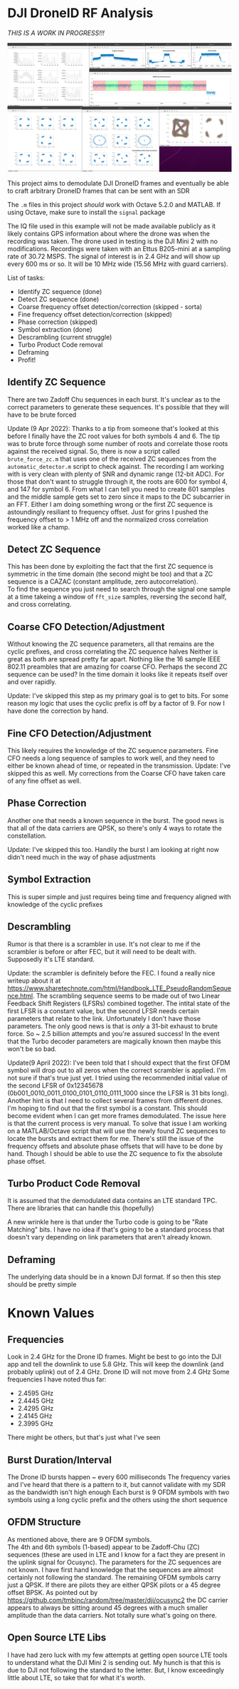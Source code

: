# DJI DroneID RF Analysis

*THIS IS A WORK IN PROGRESS!!!*

![Alt text](Octave.png?raw=true)


This project aims to demodulate DJI DroneID frames and eventually be able to craft arbitrary DroneID frames that can be sent with an SDR

The `.m` files in this project *should* work with Octave 5.2.0 and MATLAB.  If using Octave, make sure to install the `signal` package

The IQ file used in this example will not be made available publicly as it likely contains GPS information about where the drone was when the recording was taken.  The drone used in testing is the DJI Mini 2 with no modifications.  Recordings were taken with an Ettus B205-mini at a sampling rate of 30.72 MSPS.  The signal of interest is in 2.4 GHz and will show up every 600 ms or so.  It will be 10 MHz wide (15.56 MHz with guard carriers).  

List of tasks:
 - Identify ZC sequence (done)
 - Detect ZC sequence (done)
 - Coarse frequency offset detection/correction (skipped - sorta)
 - Fine frequency offset detection/correction (skipped)
 - Phase correction (skipped)
 - Symbol extraction (done)
 - Descrambling (current struggle)
 - Turbo Product Code removal
 - Deframing
 - Profit!

## Identify ZC Sequence
There are two Zadoff Chu sequences in each burst.  It's unclear as to the correct parameters to generate these sequences.  It's possible that they will have to be brute forced

Update (9 Apr 2022): Thanks to a tip from someone that's looked at this before I finally have the ZC root values for both symbols 4 and 6.  The tip was to brute force through some number of roots and correlate those roots against the received signal.  So, there is now a script called `brute_force_zc.m` that uses one of the received ZC sequences from the `automatic_detector.m` script to check against.  The recording I am working with is very clean with plenty of SNR and dynamic range (12-bit ADC).  For those that don't want to struggle through it, the roots are 600 for symbol 4, and 147 for symbol 6.  From what I can tell you need to create 601 samples and the middle sample gets set to zero since it maps to the DC subcarrier in an FFT.  Either I am doing something wrong or the first ZC sequence is astoundingly resiliant to frequency offset.  Just for grins I pushed the frequency offset to > 1 MHz off and the normalized cross correlation worked like a champ.

## Detect ZC Sequence
This has been done by exploiting the fact that the first ZC sequence is symmetric in the time domain (the second might be too) and that a ZC sequence is a CAZAC (constant amplitude, zero autocorrelation).  
To find the sequence you just need to search through the signal one sample at a time takeing a window of `fft_size` samples, reversing the second half, and cross correlating.

## Coarse CFO Detection/Adjustment
Without knowing the ZC sequence parameters, all that remains are the cyclic prefixes, and cross correlating the ZC sequence halves
Neither is great as both are spread pretty far apart.  Nothing like the 16 sample IEEE 802.11 preambles that are amazing for coarse CFO.  Perhaps the second ZC sequence can be used?  In the time domain it looks like it repeats itself over and over rapidly.

Update: I've skipped this step as my primary goal is to get to bits.  For some reason my logic that uses the cyclic prefix is off by a factor of 9.  For now I have done the correction by hand.

## Fine CFO Detection/Adjustment
This likely requires the knowledge of the ZC sequence parameters.  Fine CFO needs a long sequence of samples to work well, and they need to either be known ahead of time, or repeated in the transmission.
Update: I've skipped this as well.  My corrections from the Coarse CFO have taken care of any fine offset as well.

## Phase Correction
Another one that needs a known sequence in the burst.  The good news is that all of the data carriers are QPSK, so there's only 4 ways to rotate the constellation.

Update: I've skipped this too.  Handily the burst I am looking at right now didn't need much in the way of phase adjustments

## Symbol Extraction
This is super simple and just requires being time and frequency aligned with knowledge of the cyclic prefixes

## Descrambling
Rumor is that there is a scrambler in use.  It's not clear to me if the scrambler is before or after FEC, but it will need to be dealt with.  Supposedly it's LTE standard.

Update: the scrambler is definitely before the FEC.  I found a really nice writeup about it at https://www.sharetechnote.com/html/Handbook_LTE_PseudoRandomSequence.html.  The scrambling sequence seems to be made out of two Linear Feedback Shift Registers (LFSRs) combined together.  The intital state of the first LFSR is a constant value, but the second LFSR needs certain parameters that relate to the link.  Unfortunately I don't have those parameters.  The only good news is that is *only* a 31-bit exhaust to brute force.  So ~ 2.5 billion attempts and you're assured success!  In the event that the Turbo decoder parameters are magically known then maybe this won't be so bad.

Update(9 April 2022): I've been told that I should expect that the first OFDM symbol will drop out to all zeros when the correct scrambler is applied.  I'm not sure if that's true just yet.  I tried using the recommended initial value of the second LFSR of 0x12345678 (0b001_0010_0011_0100_0101_0110_0111_1000 since the LFSR is 31 bits long).  Another hint is that I need to collect several frames from different drones.  I'm hoping to find out that the first symbol is a constant.  This should become evident when I can get more frames demodulated.  The issue here is that the current process is very manual.  To solve that issue I am working on a MATLAB/Octave script that will use the newly found ZC sequences to locate the bursts and extract them for me.  There's still the issue of the frequency offsets and absolute phase offsets that will have to be done by hand.  Though I should be able to use the ZC sequence to fix the absolute phase offset.

## Turbo Product Code Removal
It is assumed that the demodulated data contains an LTE standard TPC.  There are libraries that can handle this (hopefully)

A new wrinkle here is that under the Turbo code is going to be "Rate Matching" bits.  I have no idea if that's going to be a standard process that doesn't vary depending on link parameters that aren't already known.

## Deframing
The underlying data should be in a known DJI format.  If so then this step should be pretty simple

# Known Values
## Frequencies
Look in 2.4 GHz for the Drone ID frames.  Might be best to go into the DJI app and tell the downlink to use 5.8 GHz.  This will keep the downlink (and probably uplink) out of 2.4 GHz.  Drone ID will not move from 2.4 GHz
Some frequencies I have noted thus far:
- 2.4595 GHz
- 2.4445 GHz
- 2.4295 GHz
- 2.4145 GHz
- 2.3995 GHz

There might be others, but that's just what I've seen

## Burst Duration/Interval
The Drone ID bursts happen ~ every 600 milliseconds
The frequency varies and I've heard that there is a pattern to it, but cannot validate with my SDR as the bandwidth isn't high enough
Each burst is 9 OFDM symbols with two symbols using a long cyclic prefix and the others using the short sequence

## OFDM Structure
As mentioned above, there are 9 OFDM symbols.  
The 4th and 6th symbols (1-based) appear to be Zadoff-Chu (ZC) sequences (these are used in LTE and I know for a fact they are present in the uplink signal for Ocusync).  The parameters for the ZC sequences are not known.  I have first hand knowledge that the sequences are almost certainly not following the standard.
The remaining OFDM symbols carry just a QPSK.  If there are pilots they are either QPSK pilots or a 45 degree offset BPSK.  As pointed out by https://github.com/tmbinc/random/tree/master/dji/ocusync2 the DC carrier appears to always be sitting around 45 degrees with a much smaller amplitude than the data carriers.  Not totally sure what's going on there.

## Open Source LTE Libs
I have had zero luck with my few attempts at getting open source LTE tools to understand what the DJI Mini 2 is sending out.  My hunch is that this is due to DJI not following the standard to the letter.  But, I know exceedingly little about LTE, so take that for what it's worth.
